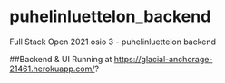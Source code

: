 # puhelinluettelon_backend
Full Stack Open 2021 osio 3 - puhelinluettelon backend

##Backend & UI Running at https://glacial-anchorage-21461.herokuapp.com/?
